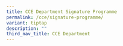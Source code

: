 ```yaml
---
title: CCE Department Signature Programme
permalink: /cce/signature-programme/
variant: tiptap
description: ""
third_nav_title: CCE Department
---
```

<p></p>
<p></p>